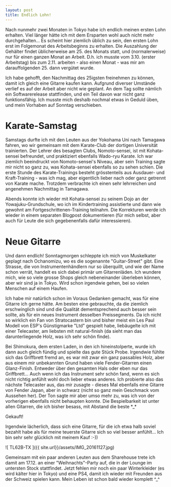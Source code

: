 ```yaml
---
layout: post
title: Endlich Lohn! 
---
```


Nach nunmehr zwei Monaten in Tokyo habe ich endlich meinen ersten Lohn erhalten. Viel länger hätte ich mit dem Ersparten wohl auch nicht mehr durchgehalten...
Es scheint hier ziemlich üblich zu sein, den ersten Lohn erst im Folgemonat des Arbeitsbeginns zu erhalten. Die Auszahlung der Gehälter findet üblicherweise am 25. des Monats statt, und (normalerweise) nur für einen ganzen Monat an Arbeit. D.h. ich musste vom 3.10. (erster Arbeitstag) bis zum 2.11. arbeiten - also einen Monat - was mir am darauffolgenden 25. dann vergütet wurde.

Ich habe gehofft, den Nachmittag des 25igsten freinehmen zu können, damit ich gleich eine Gitarre kaufen kann. Aufgrund diverser Umstände verlief es auf der Arbeit aber nicht wie geplant. 
An dem Tag sollte nämlich ein Softwarerelease stattfinden, und ein Teil davon war nicht ganz funktionsfähig. Ich musste mich deshalb nochmal etwas in Geduld üben, und mein Vorhaben auf Sonntag verschieben.

# Karate-Samstag
Samstags durfte ich mit den Leuten aus der Yokohama Uni nach Tamagawa fahren, wo wir gemeinsam mit dem Karate-Club der dortigen Universität trainierten. Der Lehrer des besagten Clubs, Nomoto-sensei, ist mit Kohata-sensei befreundet, und praktiziert ebenfalls Wado-ryu Karate. Ich war ziemlich beeindruckt von Nomoto-sensei's Niveau, aber sein Training sagte mir nicht so ganz zu, was Kohata-sensei ebenfalls so zu sehen schien. Die erste Stunde des Karate-Trainings besteht grösstenteils aus Ausdauer- und Kraft-Training - was ich mag, aber eigentlich lieber nach oder ganz getrennt von Karate mache.
Trotzdem verbrachte ich einen sehr lehrreichen und angenehmen Nachmittag in Tamagawa.

Abends konnte ich wieder mit Kohata-sensei zu seinem Dojo an der Yowajuku-Grundschule, wo ich im Kindertraining assistierte und dann wie gewohnt am Fortgeschrittenen-Training teilnahm. Die Korrekturen werde ich wieder in einem separaten Blogpost dokumentieren (für mich selbst, aber auch für Leute die sich gegebenenfalls dafür interessieren).


# Neue Gitarre
Und dann endlich! Sonntagmorgen schleppte ich mich von Muskelkater geplagt nach Ochanomizu, wo es die sogenannte "Guitar-Street" gibt. Eine Strasse, die von Instrumentenhändlern nur so überquillt, und wie der Name schon verrät, handelt es sich dabei primär um Gitarrenläden. Ich wundere mich, wie so viele grosse Shops gleich nebeneinander überleben können, aber wir sind ja in Tokyo. Wird schon irgendwie gehen, bei so vielen Menschen auf einem Haufen.

Ich habe mir natürlich schon im Voraus Gedanken gemacht, was für eine Gitarre ich gerne hätte. Am besten eine gebrauchte, da die ziemlich erschwinglich sind und die Qualität dementsprechend auch besser sein sollte, als für ein neues Instrument desselben Preissegments. Da ich nicht so wirklich ein Fan von Stratocastern bin und bisher meist ein Les Paul Modell von ESP's Günstigmarke "Ltd" gespielt habe, liebäugelte ich mit einer Telecaster, am liebsten mit natural-finish (da sieht man das darunterliegende Holz, was ich sehr schön finde).

Bei Shimokura, dem ersten Laden, in den ich hineinstolperte, wurde ich dann auch gleich fündig und spielte das gute Stück Probe. Irgendwie fühlte sich das Griffbrett fremd an, es war mit zwar ein ganz passables Holz, aber aus einem mir unbekannten Grund haben viele Fender-Gitarren einen Glanz-Finish. Entweder über den gesamten Hals oder eben nur das Griffbrett... Auch wenn ich das Instrument sehr schön fand, wenn es sich nicht richtig anfühlt wohl doch lieber etwas anderes.
Ich probierte also das nächste Telecaster aus, das mir zusagte - dieses Mal ebenfalls eine Gitarre von Fender Japan, aber in schwarz (nicht so ganz mein Geschmack vom Aussehen her). Der Ton sagte mir aber umso mehr zu, was ich von der vorherigen ebenfalls nicht behaupten konnte. Die Bespielbarkeit ist unter allen Gitarren, die ich bisher besass, mit Abstand die beste \*_\*

Gekauft!

Irgendwie lächerlich, dass sich eine Gitarre, für die ich etwa halb soviel bezahlt habe als für meine teuerste Gitarre sich so viel besser anfühlt... Ich bin sehr sehr glücklich mit meinem Kauf :-))

![ TL62B-TX ]({{ site.url}}/assets/IMG_20161127.jpg)

Gemeinsam mit ein paar anderen Leuten aus dem Sharehouse trete ich damit am 17.12. an einer "Weihnachts"-Party auf, die in der Lounge im untersten Stock stattfindet.
Jetzt fehlen mir noch ein paar Winterkleider (es wird kälter hier in Tokyo) und eine PS4, damit ich wieder mit Freunden aus der Schweiz spielen kann. Mein Leben ist schon bald wieder komplett ^_^

